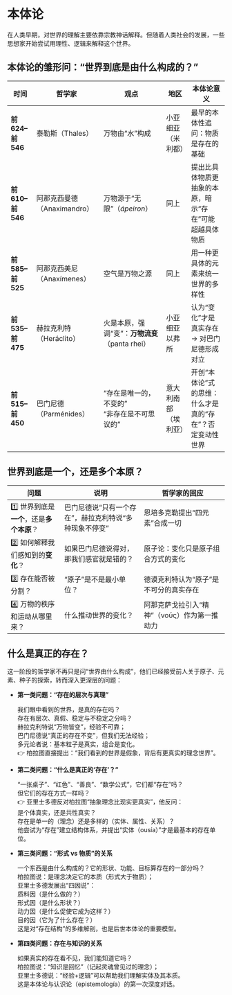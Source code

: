 # 本体论
在人类早期，对世界的理解主要依靠宗教神话解释。但随着人类社会的发展，一些思想家开始尝试用理性、逻辑来解释这个世界。

## 本体论的雏形问：“世界到底是由什么构成的？”
   | 时间            | 哲学家                 | 观点                              | 地区         | 本体论意义                          |
   | ------------- | ------------------- | ------------------------------- | ---------- | ------------------------------ |
   | **前624–前546** | 泰勒斯（Thales）         | 万物由“水”构成                        | 小亚细亚（米利都）  | 最早的本体性追问：物质是存在的基础              |
   | **前610–前546** | 阿那克西曼德（Anaximandro） | 万物源于“无限”（*ápeiron*）             | 同上         | 提出比具体物质更抽象的本原，暗示“存在”可能超越具体物质   |
   | **前585–前525** | 阿那克西美尼（Anaxímenes）  | 空气是万物之源                         | 同上         | 用一种更具体的元素来统一世界的多样性             |
   | **前535–前475** | 赫拉克利特（Heráclito）    | 火是本原，强调“变”：**万物流变**（panta rhei） | 小亚细亚以弗所    | 认为“变化”才是真实存在 → 对巴门尼德形成对立       |
   | **前515–前450** | 巴门尼德（Parménides）    | “存在是唯一的，不变的”<br>“非存在是不可思议的”     | 意大利南部（埃利亚） | 开创“本体论”式的思维：什么才是真的“存在”？否定变动性世界 |

## 世界到底是一个，还是多个本原？
| 问题                          | 说明                            | 哲学家的回应                    |
| --------------------------- | ----------------------------- | ------------------------- |
| 1️⃣ 世界到底是**一个**，还是**多个本原**？ | 巴门尼德说“只有一个存在”，赫拉克利特说“多种现象不停变” | 恩培多克勒提出“四元素”合成一切          |
| 2️⃣ 如何解释我们感知到的**变化**？       | 如果巴门尼德说得对，那我们感官就是错的？          | 原子论：变化只是原子组合方式的变化         |
| 3️⃣ 存在能否被分割？                | “原子”是不是最小单位？                  | 德谟克利特认为“原子”是不可分的真实存在      |
| 4️⃣ 万物的秩序和运动从哪里来？           | 什么推动世界的变化？                    | 阿那克萨戈拉引入“精神”（νοῦς）作为第一推动力 |

## 什么是真正的存在？
这一阶段的哲学家不再只是问“世界由什么构成”，他们已经接受前人关于原子、元素、种子的探索，转而深入更深层的问题：

+ **第一类问题：“存在的层次与真理”**

   我们眼中看到的世界，是真的存在吗？    
   存在有层次、真假、稳定与不稳定之分吗？   
   赫拉克利特说“万物皆变”，经验不可靠；   
   巴门尼德说“真正的存在不变”，但我们无法经验；   
   多元论者说：基本粒子是真实，组合是变化。   
   👉 柏拉图直接提出：“我们看到的世界是假象，背后有更真实的理念世界”。   

+ **第二类问题：“什么是真正的‘存在’？”**

  “一张桌子”、“红色”、“善良”、“数学公式”，它们都“存在”吗？   
   但它们的存在方式一样吗？   
   👉 亚里士多德反对柏拉图“抽象理念比现实更真实”，他反问：   
   是个体真实，还是共性真实？   
   存在是单一的（理念）还是多样的（实体、属性、关系）？   
   他尝试为“存在”建立结构体系，并提出“实体（ousía）”才是最基本的存在单位。   

+ **第三类问题：“形式 vs 物质”的关系**

  一个东西是由什么构成的？它的形状、功能、目标算存在的一部分吗？  
   柏拉图说：是理念决定它的本质（形式大于物质）；  
   亚里士多德发展出“四因说”：  
      质料因（是什么做的？）  
      形式因（是什么形状？）  
      动力因（是什么促使它成为这样？）  
      目的因（它为了什么存在？）  
   这是对“存在结构”的多维解剖，也是后世本体论的重要模型。  

+ **第四类问题：存在与知识的关系**

   如果真实的存在看不见，我们能知道它吗？  
   柏拉图说：“知识是回忆”（记起灵魂曾见过的理念）；  
   亚里士多德说：“经验+逻辑”可以帮助我们理解实体及其本质。  
   这是本体论与认识论（epistemología）的第一次深度对话。  
